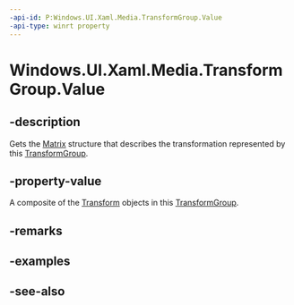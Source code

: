 ```yaml
---
-api-id: P:Windows.UI.Xaml.Media.TransformGroup.Value
-api-type: winrt property
---
```


<!-- Property syntax
public Windows.UI.Xaml.Media.Matrix Value { get; }
-->

# Windows.UI.Xaml.Media.TransformGroup.Value

## -description
Gets the [Matrix](matrix.md) structure that describes the transformation represented by this [TransformGroup](transformgroup.md).



## -property-value
A composite of the [Transform](transform.md) objects in this [TransformGroup](transformgroup.md).

## -remarks

## -examples

## -see-also
